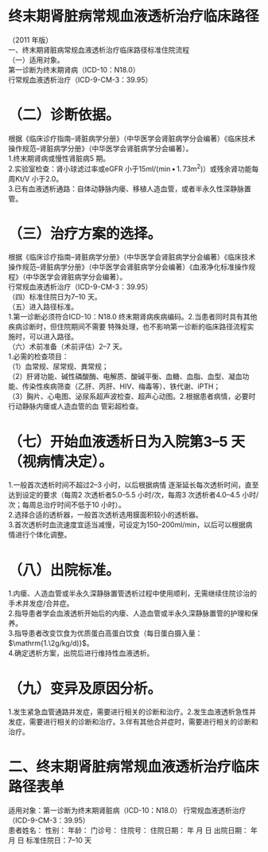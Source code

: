 # 终末期肾脏病常规血液透析治疗临床路径  
（2011 年版）  
一、终末期肾脏病常规血液透析治疗临床路径标准住院流程  
（一）适用对象。  
第一诊断为终末期肾病（ICD-10：N18.0）  
行常规血液透析治疗（ICD-9-CM-3：39.95）  
# （二）诊断依据。  
根据《临床诊疗指南–肾脏病学分册》（中华医学会肾脏病学分会编著）《临床技术操作规范–肾脏病学分册》（中华医学会肾脏病学分会编著）。  
1.终末期肾病或慢性肾脏病5 期。  
2.实验室检查：肾小球滤过率或eGFR 小于15ml/$(\operatorname*{min}\bullet\,1.\,73\mathrm{m}^{2})$）或残余肾功能每周Kt/V 小于2.0。  
3.已有血液透析通路：自体动静脉内瘘、移植人造血管，或者半永久性深静脉置管。  
# （三）治疗方案的选择。  
根据《临床诊疗指南–肾脏病学分册》（中华医学会肾脏病学分会编著）《临床技术操作规范–肾脏病学分册》（中华医学会肾脏病学分会编著）《血液净化标准操作规程》（中华医学会肾脏病学分会编著）。  
行常规血液透析治疗（ICD-9-CM-3：39.95）  
（四）标准住院日为7–10 天。  
（五）进入路径标准。  
1.第一诊断必须符合ICD-10：N18.0 终末期肾病疾病编码。2.当患者同时具有其他疾病诊断时，但住院期间不需要 特殊处理，也不影响第一诊断的临床路径流程实施时，可以进入路径。  
（六）术前准备（术前评估）2–7 天。  
1.必需的检查项目：  
（1）血常规、尿常规、粪常规；  
（2）肝肾功能、碱性磷酸酶、电解质、酸碱平衡、血糖、血脂、血型、凝血功能、传染性疾病筛查（乙肝、丙肝、HIV、梅毒等）、铁代谢、iPTH；  
（3）胸片、心电图、泌尿系超声波检查、超声心动图。2.根据患者病情，必要时行动静脉内瘘或人造血管的血 管彩超检查。  
# （七）开始血液透析日为入院第3–5 天（视病情决定）。  
1.一般首次透析时间不超过2–3 小时，以后根据病情 逐渐延长每次透析时间，直至达到设定的要求（每周2 次透析者5.0–5.5 小时/次，每周3 次透析者4.0–4.5 小时/次；每周总治疗时间不低于10 小时）。  
2.选择合适的透析器，一般首次透析选用膜面积较小的透析器。  
3.首次透析时血流速度宜适当减慢，可设定为150–200ml/min，以后可以根据病情进行个体化调整。  
# （八）出院标准。  
1.内瘘、人造血管或半永久深静脉置管透析过程中使用顺利，无需继续住院诊治的手术并发症/合并症。  
2.指导患者学会血液透析开始后的内瘘、人造血管或半永久深静脉置管的护理和保养。  
3.指导患者改变饮食为优质蛋白高蛋白饮食（每日蛋白摄入量：$\mathrm{1.\2g/kg/d)}$。  
4.确定透析方案，出院后进行维持性血液透析。  
# （九）变异及原因分析。  
1.发生紧急血管通路并发症，需要进行相关的诊断和治疗。2.发生血液透析急性并发症，需要进行相关的诊断和治疗。3.伴有其他合并症时，需要进行相关的诊断和治疗。  
# 二、终末期肾脏病常规血液透析治疗临床路径表单  
适用对象：第一诊断为终末期肾脏病（ICD-10：N18.0） 行常规血液透析治疗（ICD-9-CM-3：39.95）  
患者姓名：         性别：      年龄：       门诊号：        住院号：           住院日期：     年   月   日   出院日期：     年   月   日   标准住院日：7–10 天  
